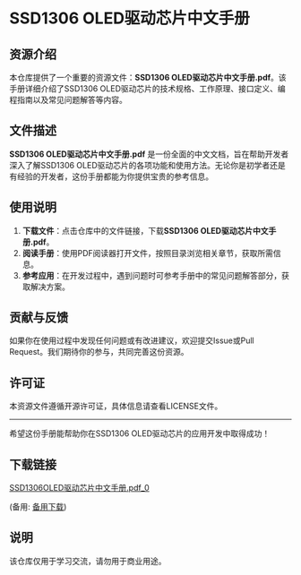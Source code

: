 # SSD1306 OLED驱动芯片中文手册

## 资源介绍

本仓库提供了一个重要的资源文件：**SSD1306 OLED驱动芯片中文手册.pdf**。该手册详细介绍了SSD1306 OLED驱动芯片的技术规格、工作原理、接口定义、编程指南以及常见问题解答等内容。

## 文件描述

**SSD1306 OLED驱动芯片中文手册.pdf** 是一份全面的中文文档，旨在帮助开发者深入了解SSD1306 OLED驱动芯片的各项功能和使用方法。无论你是初学者还是有经验的开发者，这份手册都能为你提供宝贵的参考信息。

## 使用说明

1. **下载文件**：点击仓库中的文件链接，下载**SSD1306 OLED驱动芯片中文手册.pdf**。
2. **阅读手册**：使用PDF阅读器打开文件，按照目录浏览相关章节，获取所需信息。
3. **参考应用**：在开发过程中，遇到问题时可参考手册中的常见问题解答部分，获取解决方案。

## 贡献与反馈

如果你在使用过程中发现任何问题或有改进建议，欢迎提交Issue或Pull Request。我们期待你的参与，共同完善这份资源。

## 许可证

本资源文件遵循开源许可证，具体信息请查看LICENSE文件。

---

希望这份手册能帮助你在SSD1306 OLED驱动芯片的应用开发中取得成功！

## 下载链接
[SSD1306OLED驱动芯片中文手册.pdf_0](https://pan.quark.cn/s/eba6c4ff5d95) 

(备用: [备用下载](https://pan.baidu.com/s/1E8gMlpmzqfpIwKhjn8jJew?pwd=1234))

## 说明

该仓库仅用于学习交流，请勿用于商业用途。
